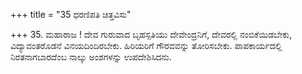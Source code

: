 +++
title = "35 ಧರಣಿಪತಿ ಚಿತ್ತವಿಸು"

+++
35. ಮಹಾರಾಜ ! ದೇವ ಗುರುವಾದ ಬೃಹಸ್ಪತಿಯು ದೇವೇಂದ್ರನಿಗೆ, ದೇವರಲ್ಲಿ ನಂಬಿಕೆಯಿಡಬೇಕು, ವಿದ್ಯಾವಂತರೊಡನೆ  ವಿನಯದಿಂದಿರಬೇಕು. ಹಿರಿಯರಿಗೆ ಗೌರವವನ್ನು ತೋರಿಸಬೇಕು. ಪಾಪಕಾರ್ಯದಲ್ಲಿ ನಿರತನಾಗಬಾರದೆಂಬ ನಾಲ್ಕು ಅಂಶಗಳನ್ನು ಉಪದೇಶಿಸಿದನು.